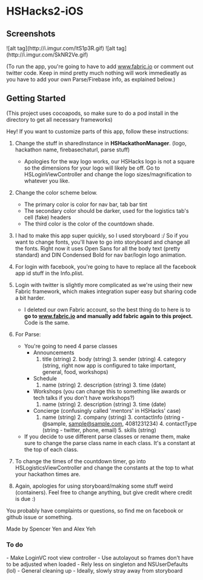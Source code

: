# HSHacks2-iOS

<h2>Screenshots</h2>
![alt tag](http://i.imgur.com/ltS1p3R.gif)
![alt tag](http://i.imgur.com/SkNR2Ve.gif)

(To run the app, you're going to have to add www.fabric.io or comment out twitter code. Keep in mind pretty much nothing will work immedieatly as you have to add your own Parse/Firebase info, as explained below.)

<h2>Getting Started</h2>
(This project uses cocoapods, so make sure to do a pod install in the directory to get all necessary frameworks)

Hey! If you want to customize parts of this app, follow these instructions:

1. Change the stuff in sharedInstance in <b>HSHackathonManager</b>. (logo, hackathon name, firebasechaturl, parse stuff)
    - Apologies for the way logo works, our HSHacks logo is not a square so the dimensions for your logo will likely be off. Go to HSLoginViewController and change the logo sizes/magnification to whatever you like. 
 
2. Change the color scheme below.
    - The primary color is color for nav bar, tab bar tint
    - The secondary color should be darker, used for the logistics tab's cell (fake) headers
    - The third color is the color of the countdown shade.
 
3. I had to make this app super quickly, so I used storyboard :/ So if you want to change fonts, you'll have to go into storyboard and change all the fonts. Right now it uses Open Sans for all the body text (pretty standard) and DIN Condensed Bold for nav bar/login logo animation.
 
4. For login with facebook, you're going to have to replace all the facebook app id stuff in the Info.plist. 

5. Login with twitter is slightly more complicated as we're using their new Fabric framework, which makes integration super easy but sharing code a bit harder.
   - I deleted our own Fabric account, so the best thing do to here is to <b>go to www.fabric.io and manually add fabric again to this project.</b> Code is the same.
 
6. For Parse:
    - You're going to need 4 parse classes
        - Announcements
            1. title (string) 2. body (string) 3. sender (string) 4. category (string, right now app is configured to take important, general, food, workshops)
        - Schedule
            1. name (string) 2. description (string) 3. time (date)
        - Workshops (you can change this to something like awards or tech talks if you don't have workshops?)
            1. name (string) 2. description (string) 3. time (date)
        - Concierge (confusingly called 'mentors' in HSHacks' case)
            1. name (string) 2. company (string) 3. contactInfo (string - @sample, sample@sample.com, 4081231234) 4. contactType (string - twitter, phone, email) 5. skills (string)
    - If you decide to use different parse classes or rename them, make sure to change the parse class name in each class. It's a constant at the top of each class.
 
7. To change the times of the countdown timer, go into HSLogisticsViewController and change the constants at the top to what your hackathon times are. 
 
8.  Again, apologies for using storyboard/making some stuff weird (containers). Feel free to change anything, but give credit where credit is due :)
    
You probably have complaints or questions, so find me on facebook or github issue or something.
 
Made by Spencer Yen and Alex Yeh

<h3>To do</h3>
- Make LoginVC root view controller
- Use autolayout so frames don't have to be adjusted when loaded
- Rely less on singleton and NSUserDefaults (lol)
- General cleaning up
- Ideally, slowly stray away from storyboard 

